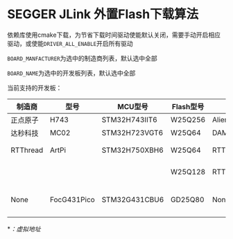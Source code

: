# SEGGER JLink 外置Flash下载算法

依赖库使用cmake下载，为节省下载时间驱动使能默认关闭，需要手动开启相应驱动，或使能`DRIVER_ALL_ENABLE`开启所有驱动

`BOARD_MANFACTURER`为选中的制造商列表，默认选中全部

`BOARD_NAME`为选中的开发板列表，默认选中全部

当前支持的开发板：

|制造商|型号|MCU型号|Flash型号|算法名称|地址|备注|
|---|---|---|---|---|---|---|
|正点原子|H743|STM32H743IIT6|W25Q256|Alientek_H743_W25Q256|0x90000000||
|达秒科技|MC02|STM32H723VGT6|W25Q64|DAMIAO_MC02_W25Q64|0x70000000||
|RTThread|ArtPi|STM32H750XBH6|W25Q64|RTThread_ArtPi_QSPI_W25Q64|0x90000000|程序Flash|
||||W25Q128|RTThread_ArtPi_SPI_W25Q128|*0xA0000000|数据Flash|
|None|FocG431Pico|STM32G431CBU6|GD25Q80|None_FocG431Pico_GD25Q80|*0xA0000000|数据Flash，待验证|

**：虚拟地址*

